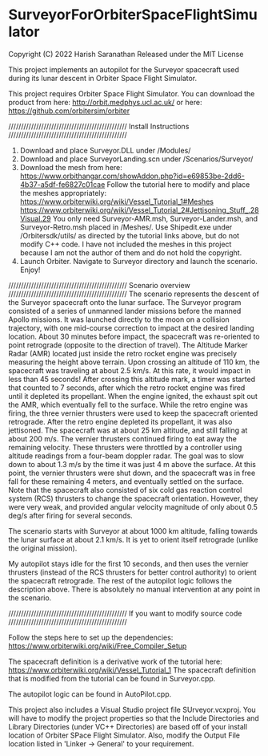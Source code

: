 # SurveyorForOrbiterSpaceFlightSimulator

Copyright (C) 2022 Harish Saranathan
Released under the MIT License

This project implements an autopilot for the Surveyor spacecraft used during its lunar descent in Orbiter Space Flight Simulator.

This project requires Orbiter Space Flight Simulator. You can download the product from here:
http://orbit.medphys.ucl.ac.uk/
or here:
https://github.com/orbitersim/orbiter

///////////////////////////////////////////////
Install Instructions
///////////////////////////////////////////////
1) Download and place Surveyor.DLL under <OrbiterRoot>/Modules/
2) Download and place SurveyorLanding.scn under <OrbiterRoot>/Scenarios/Surveyor/
3) Download the mesh from here: https://www.orbithangar.com/showAddon.php?id=e69853be-2dd6-4b37-a5df-fe6827c01cae
  Follow the tutorial here to modify and place the meshes appropriately:
  https://www.orbiterwiki.org/wiki/Vessel_Tutorial_1#Meshes
  https://www.orbiterwiki.org/wiki/Vessel_Tutorial_2#Jettisoning_Stuff_.28Visual.29
  You only need Surveyor-AMR.msh, Surveyor-Lander.msh, and Surveyor-Retro.msh placed in <OrbiterRoot>/Meshes/. Use Shipedit.exe
  under <OrbiterRoot>/Orbitersdk/utils/ as directed by the tutorial links above, but do not modify C++ code.
  I have not included the meshes in this project because I am not the author of them and do not hold the copyright.
4) Launch Orbiter. Navigate to Surveyor directory and launch the scenario. Enjoy!
  
///////////////////////////////////////////////
Scenario overview
///////////////////////////////////////////////
The scenario represents the descent of the Surveyor spacecraft onto the lunar surface.
The Surveyor program consisted of a series of unmanned lander missions before the manned Apollo missions. It was launched directly to
the moon on a collision trajectory, with one mid-course correction to impact at the desired landing location. About 30 minutes before
impact, the spacecraft was re-oriented to point retrograde (opposite to the direction of travel). The Altitude Marker Radar (AMR)
located just inside the retro rocket engine was precisely measuring the height above terrain. Upon crossing an altitude of 110 km, 
the spacecraft was traveling at about 2.5 km/s. At this rate, it would impact in less than 45 seconds! After crossing this altitude
mark, a timer was started that counted to 7 seconds, after which the retro rocket engine was fired until it depleted its propellant.
When the engine ignited, the exhaust spit out the AMR, which eventually fell to the surface. While the retro engine was firing, the
three vernier thrusters were used to keep the spacecraft oriented retrograde. After the retro engine depleted its propellant, it was
also jettisoned. The spacecraft was at about 25 km altitude, and still falling at about 200 m/s. The vernier thrusters continued firing
to eat away the remaining velocity. These thrusters were throttled by a controller using altitude readings from a four-beam doppler radar.
The goal was to slow down to about 1.3 m/s by the time it was just 4 m above the surface. At this point, the vernier thrusters were shut
down, and the spacecraft was in free fall for these remaining 4 meters, and eventually settled on the surface.
Note that the spacecraft also consisted of six cold gas reaction control system (RCS) thrusters to change the spacecraft orientation.
However, they were very weak, and provided angular velocity magnitude of only about 0.5 deg/s after firing for several seconds.

The scenario starts with Surveyor at about 1000 km altitude, falling towards the lunar surface at about 2.1 km/s. It is yet to orient
itself retrograde (unlike the original mission).

My autopilot stays idle for the first 10 seconds, and then uses the vernier thrusters (instead of the RCS thrusters for better control
authority) to orient the spacecraft retrograde. The rest of the autopilot logic follows the description above. There is absolutely no
manual intervention at any point in the scenario.
  


///////////////////////////////////////////////
If you want to modify source code
///////////////////////////////////////////////

Follow the steps here to set up the dependencies:
https://www.orbiterwiki.org/wiki/Free_Compiler_Setup

The spacecraft definition is a derivative work of the tutorial here:
https://www.orbiterwiki.org/wiki/Vessel_Tutorial_1
The spacecraft definition that is modified from the tutorial can be found in Surveyor.cpp.

The autopilot logic can be found in AutoPilot.cpp.

This project also includes a Visual Studio project file SUrveyor.vcxproj. You will have to modify the project properties so that the 
Include Directories and Library Directories (under VC++ Directories) are based off of your install location of Orbiter SPace Flight Simulator.
Also, modify the Output File location listed in 'Linker -> General' to your requirement.




